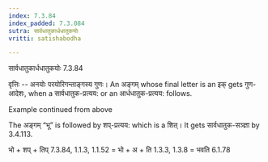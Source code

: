 ```yaml
---
index: 7.3.84
index_padded: 7.3.084
sutra: सार्वधातुकार्धधातुकयोः
vritti: satishabodha

---
```

 सार्वधातुकार्धधातुकयोः 7.3.84 


वृत्तिः -- अनयोः परयोरिगन्ताङ्गस्य गुणः। An अङ्गम् whose final letter is an इक् gets गुण-आदेशः, when a सार्वधातुक-प्रत्यय: or an आर्धधातुक-प्रत्यय: follows. 


Example continued from above 

The अङ्गम् “भू” is followed by शप्-प्रत्यय: which is a शित्। It gets सार्वधातुक-सञ्ज्ञा by 3.4.113. 


भो + शप् + तिप् 7.3.84, 1.1.3, 1.1.52 = भो + अ + ति 1.3.3, 1.3.8 = भवति 6.1.78 
